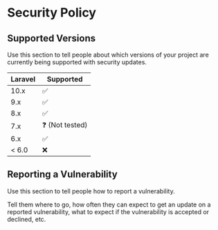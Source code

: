 # Security Policy

## Supported Versions

Use this section to tell people about which versions of your project are
currently being supported with security updates.

| Laravel | Supported          |
| ------- | ------------------ |
| 10.x    | ✅ |
| 9.x     | ✅ |
| 8.x     | ✅ |
| 7.x     | ❓ (Not tested) |
| 6.x     | ✅ |
| < 6.0   | :x: |

## Reporting a Vulnerability

Use this section to tell people how to report a vulnerability.

Tell them where to go, how often they can expect to get an update on a
reported vulnerability, what to expect if the vulnerability is accepted or
declined, etc.
